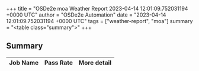 +++
title = "OSDe2e moa Weather Report 2023-04-14 12:01:09.752031194 +0000 UTC"
author = "OSDe2e Automation"
date = "2023-04-14 12:01:09.752031194 +0000 UTC"
tags = ["weather-report", "moa"]
summary = "<table class=\"summary\"></table>"
+++
## Summary

| Job Name | Pass Rate | More detail |
|----------|-----------|-------------|




